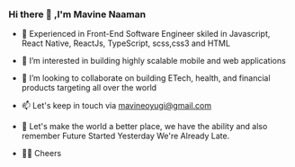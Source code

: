 ### Hi there 👋 ,I'm Mavine Naaman

- 🎉 Experienced in Front-End Software Engineer skiled in Javascript, React Native, ReactJs, TypeScript, scss,css3 and HTML
- 👀 I’m interested in building highly scalable mobile and web applications
- 💞️ I’m looking to collaborate on building ETech, health, and financial products targeting all over the world
- 📫 Let's keep in touch via mavineoyugi@gmail.com

- 👯 Let's make the world a better place, we have the ability and also remember Future Started Yesterday We're Already Late.

- 👦🏽 Cheers

<!--
**mavine4512/mavine4512** is a ✨ _special_ ✨ repository because its `README.md` (this file) appears on your GitHub profile.

Here are some ideas to get you started:

- 🔭 I’m currently working on ...
- 🌱 I’m currently learning ...
- 👯 I’m looking to collaborate on ...
- 🤔 I’m looking for help with ...
- 💬 Ask me about ...
- 📫 How to reach me: ...
- 😄 Pronouns: ...
- ⚡ Fun fact: ...
-->
